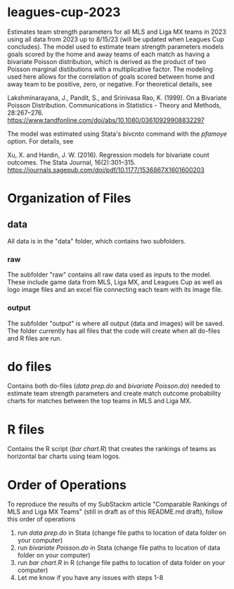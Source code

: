 # leagues-cup-2023
Estimates team strength parameters for all MLS and Liga MX teams in 2023 using all data from 2023 up to 8/15/23 (will be updated when Leagues Cup concludes). The model used to estimate team strength parameters models goals scored by the home and away teams of each match as having a bivariate Poisson distribution, which is derived as the product of two Poisson marginal distibutions with a multiplicative factor. The modeling used here allows for the correlation of goals scored between home and away team to be positive, zero, or negative. For theoretical details, see 

Lakshminarayana, J., Pandit, S., and Srinivasa Rao, K. (1999). On a Bivariate Poisson Distribution. Communications in Statistics - Theory and Methods, 28:267–276.
https://www.tandfonline.com/doi/abs/10.1080/03610929908832297

The model was estimated using Stata's _bivcnto_ command with the _pfamoye_ option. For details, see

Xu, X. and Hardin, J. W. (2016). Regression models for bivariate count outcomes. The Stata Journal, 16(2):301–315.
https://journals.sagepub.com/doi/pdf/10.1177/1536867X1601600203

# Organization of Files

## data

All data is in the "data" folder, which contains two subfolders.

### raw

The subfolder "raw" contains all raw data used as inputs to the model. These include game data from MLS, Liga MX, and Leagues Cup as well as logo image files and an excel file connecting each team with its image file.

### output

The subfolder "output" is where all output (data and images) will be saved. The folder currently has all files that the code will create when all do-files and R files are run.

# do files

Contains both do-files (_data prep.do_ and _bivariate Poisson.do_) needed to estimate team strength parameters and create match outcome probability charts for matches between the top teams in MLS and Liga MX.

# R files

Contains the R script (_bar chart.R_) that creates the rankings of teams as horizontal bar charts using team logos.

# Order of Operations
To reproduce the results of my SubStackm article "Comparable Rankings of MLS and Liga MX Teams" (still in draft as of this README.md draft), follow this order of operations
   
1. run _data prep.do_ in Stata (change file paths to location of data folder on your computer)
2. run _bivariate Poisson.do_ in Stata (change file paths to location of data folder on your computer)
3. run _bar chart.R_ in R (change file paths to location of data folder on your computer)
4. Let me know if you have any issues with steps 1-8
